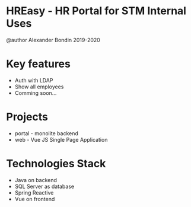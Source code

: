 # HREasy - HR Portal for STM Internal Uses

@author Alexander Bondin 2019-2020

# Key features

 - Auth with LDAP
 - Show all employees
 - Comming soon...

# Projects

 - portal - monolite backend
 - web - Vue JS Single Page Application

# Technologies Stack

 - Java on backend
 - SQL Server as database
 - Spring Reactive
 - Vue on frontend

